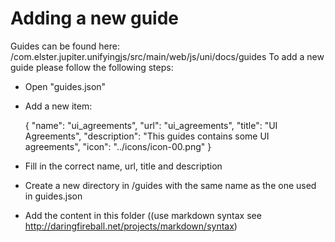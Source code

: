 # Adding a new guide

Guides can be found here: /com.elster.jupiter.unifyingjs/src/main/web/js/uni/docs/guides
To add a new guide please follow the following steps:

* Open "guides.json"
* Add a new item:

    { "name": "ui_agreements", "url": "ui_agreements", "title": "UI Agreements", "description": "This guides contains some UI agreements", "icon": "../icons/icon-00.png" }

* Fill in the correct name, url, title and description
* Create a new directory in /guides with the same name as the one used in guides.json
* Add the content in this folder ((use markdown syntax see http://daringfireball.net/projects/markdown/syntax)


